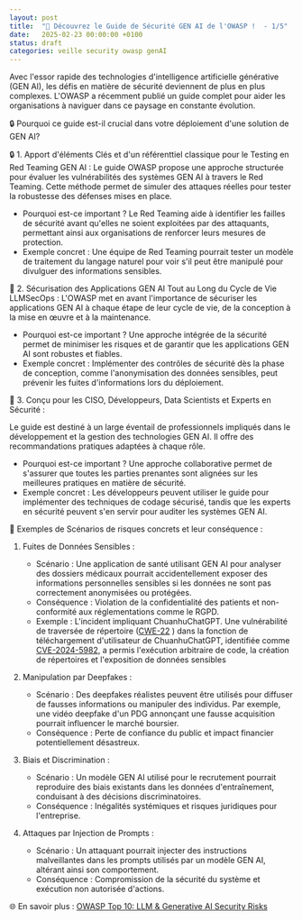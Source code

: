 ```yaml
---
layout: post
title:  "🚀 Découvrez le Guide de Sécurité GEN AI de l'OWASP !  - 1/5"
date:   2025-02-23 00:00:00 +0100
status: draft
categories: veille security owasp genAI
---
```



Avec l'essor rapide des technologies d'intelligence artificielle générative (GEN AI), les défis en matière de sécurité deviennent de plus en plus complexes. 
L'OWASP a récemment publié un guide complet pour aider les organisations à naviguer dans ce paysage en constante évolution.

🔒 Pourquoi ce guide est-il crucial dans votre déploiement d'une solution de GEN AI?

🔒 1. Apport d'éléments Clés et d'un référenttiel classique pour le Testing en Red Teaming GEN AI :
Le guide OWASP propose une approche structurée pour évaluer les vulnérabilités des systèmes GEN AI à travers le Red Teaming. Cette méthode permet de 
simuler des attaques réelles pour tester la robustesse des défenses mises en place.

- Pourquoi est-ce important ? Le Red Teaming aide à identifier les failles de sécurité avant qu'elles ne soient exploitées par des attaquants, permettant 
ainsi aux organisations de renforcer leurs mesures de protection.
- Exemple concret : Une équipe de Red Teaming pourrait tester un modèle de traitement du langage naturel pour voir s'il peut être manipulé pour divulguer 
des informations sensibles.



🔄 2. Sécurisation des Applications GEN AI Tout au Long du Cycle de Vie LLMSecOps :
L'OWASP met en avant l'importance de sécuriser les applications GEN AI à chaque étape de leur cycle de vie, de la conception à la mise en œuvre et à la 
maintenance.

- Pourquoi est-ce important ? Une approche intégrée de la sécurité permet de minimiser les risques et de garantir que les applications GEN AI sont 
robustes et fiables.
- Exemple concret : Implémenter des contrôles de sécurité dès la phase de conception, comme l'anonymisation des données sensibles, peut prévenir les 
fuites d'informations lors du déploiement.

👥 3. Conçu pour les  CISO, Développeurs, Data Scientists et Experts en Sécurité :

Le guide est destiné à un large éventail de professionnels impliqués dans le développement et la gestion des technologies GEN AI. Il offre des 
recommandations pratiques adaptées à chaque rôle.

- Pourquoi est-ce important ? Une approche collaborative permet de s'assurer que toutes les parties prenantes sont alignées sur les meilleures pratiques 
en matière de sécurité.
- Exemple concret : Les développeurs peuvent utiliser le guide pour implémenter des techniques de codage sécurisé, tandis que les experts en sécurité 
peuvent s'en servir pour auditer les systèmes GEN AI. 


🚨 Exemples de Scénarios de risques concrets et leur conséquence :

1. Fuites de Données Sensibles :
	- Scénario : Une application de santé utilisant GEN AI pour analyser des dossiers médicaux pourrait accidentellement exposer des informations personnelles sensibles si les données ne sont pas correctement anonymisées ou protégées.
	- Conséquence : Violation de la confidentialité des patients et non-conformité aux réglementations comme le RGPD.
	- Exemple : L'incident impliquant ChuanhuChatGPT. Une vulnérabilité de traversée de répertoire ([CWE-22](https://www.cvedetails.com/cwe-details/22/Improper-Limitation-of-a-Pathname-to-a-Restricted-Directory-.html) ) dans la fonction de téléchargement d'utilisateur de 
	ChuanhuChatGPT, identifiée comme [CVE-2024-5982](https://www.cvedetails.com/cve/CVE-2024-5982/), a permis l'exécution arbitraire de code, la création de répertoires et l'exposition de données 
	sensibles 

2. Manipulation par Deepfakes :
	- Scénario : Des deepfakes réalistes peuvent être utilisés pour diffuser de fausses informations ou manipuler des individus. Par exemple, une vidéo deepfake d'un PDG annonçant une fausse acquisition pourrait influencer le marché boursier.
	- Conséquence : Perte de confiance du public et impact financier potentiellement désastreux.
3. Biais et Discrimination :
	- Scénario : Un modèle GEN AI utilisé pour le recrutement pourrait reproduire des biais existants dans les données d'entraînement, conduisant à des décisions discriminatoires.
	- Conséquence : Inégalités systémiques et risques juridiques pour l'entreprise.
4. Attaques par Injection de Prompts :
	- Scénario : Un attaquant pourrait injecter des instructions malveillantes dans les prompts utilisés par un modèle GEN AI, altérant ainsi son comportement.
	- Conséquence : Compromission de la sécurité du système et exécution non autorisée d'actions.

🌐 En savoir plus : [OWASP Top 10: LLM & Generative AI Security Risks](https://genaisecurityproject.com/llm-top-10/)
